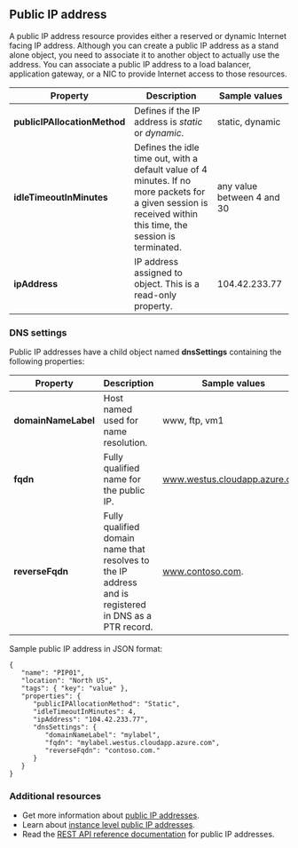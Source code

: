 ## Public IP address
A public IP address resource provides either a reserved or dynamic Internet facing IP address. Although you can create a public IP address as a stand alone object, you need to associate it to another object to actually use the address. You can associate a public IP address to a load balancer, application  gateway, or a NIC to provide Internet access to those resources.  

| Property | Description | Sample values |
| --- | --- | --- |
| **publicIPAllocationMethod** |Defines if the IP address is *static* or *dynamic*. |static, dynamic |
| **idleTimeoutInMinutes** |Defines the idle time out, with a default value of 4 minutes. If no more packets for a given session is received within this time, the session is terminated. |any value between 4 and 30 |
| **ipAddress** |IP address assigned to object. This is a read-only property. |104.42.233.77 |

### DNS settings
Public IP addresses have a child object named **dnsSettings** containing the following properties:

| Property | Description | Sample values |
| --- | --- | --- |
| **domainNameLabel** |Host named used for name resolution. |www, ftp, vm1 |
| **fqdn** |Fully qualified name for the public IP. |www.westus.cloudapp.azure.com |
| **reverseFqdn** |Fully qualified domain name that resolves to the IP address and is registered in DNS as a PTR record. |www.contoso.com. |

Sample public IP address in JSON format:

    {
       "name": "PIP01",
       "location": "North US",
       "tags": { "key": "value" },
       "properties": {
          "publicIPAllocationMethod": "Static",
          "idleTimeoutInMinutes": 4,
          "ipAddress": "104.42.233.77",
          "dnsSettings": {
             "domainNameLabel": "mylabel",
             "fqdn": "mylabel.westus.cloudapp.azure.com",
             "reverseFqdn": "contoso.com."
          }
       }
    } 

### Additional resources
* Get more information about [public IP addresses](../articles/virtual-network/virtual-networks-reserved-public-ip.md).
* Learn about [instance level public IP addresses](../articles/virtual-network/virtual-networks-instance-level-public-ip.md).
* Read the [REST API reference documentation](https://msdn.microsoft.com/library/azure/mt163638.aspx) for public IP addresses.

